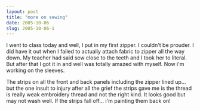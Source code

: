 ```yaml
---
layout: post
title: "more on sewing"
date: 2005-10-06
slug: 2005-10-06-1
---
```


I went to class today and well, I put in my first zipper.  I couldn&apos;t be prouder.  I did have it out when I failed to actually attach fabric to zipper all the way down.  My teacher had said sew close to the teeth and I took her to literal.  But after that I got it in and well was totally amazed with myself.  Now i&apos;m working on the sleeves.

The strips on all the front and back panels including the zipper lined up... but the one insult to injury after all the grief the strips gave me is the thread is really weak embroidery thread and not the right kind.  It looks good but may not wash well.  If the strips fall off... i&apos;m painting them back on!


